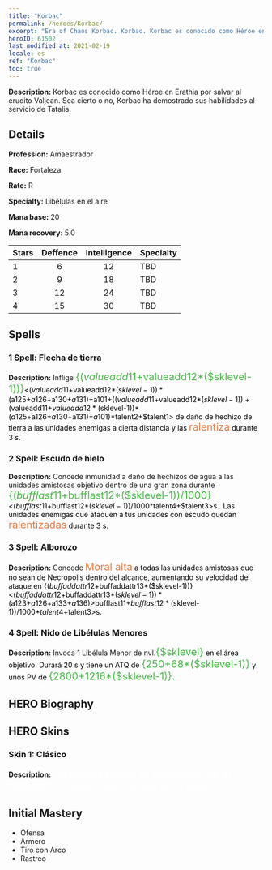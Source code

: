 ```yaml
---
title: "Korbac"
permalink: /heroes/Korbac/
excerpt: "Era of Chaos Korbac. Korbac. Korbac es conocido como Héroe en Erathia por salvar al erudito Valjean. Sea cierto o no, Korbac ha demostrado sus habilidades al servicio de Tatalia."
heroID: 61502
last_modified_at: 2021-02-19
locale: es
ref: "Korbac"
toc: true
---
```

 **Description:** Korbac es conocido como Héroe en Erathia por salvar al erudito Valjean. Sea cierto o no, Korbac ha demostrado sus habilidades al servicio de Tatalia.
## Details
 **Profession:** Amaestrador

 **Race:** Fortaleza

 **Rate:** R

 **Specialty:** Libélulas en el aire

 **Mana base:** 20

 **Mana recovery:** 5.0


  | Stars   |    Deffence    |  Intelligence  |      Specialty     |
  |---------|:---------------:|:---------------:|--------------------|
  |    1    | 6 | 12 | TBD |
  |    2    | 9 | 18 | TBD |
  |    3    | 12 | 24 | TBD |
  |    4    | 15 | 30 | TBD |

## Spells
### 1 Spell: Flecha de tierra
 **Description:** Inflige <span style="color: #48b946;font-size:20px">{($valueadd11+$valueadd12*($sklevel-1))}</span><span style="color: black"><($valueadd11+$valueadd12*($sklevel-1))*($a125+$a126+$a130+$a131)+$a101+(($valueadd11+$valueadd12*($sklevel-1))+($valueadd11+$valueadd12*($sklevel-1))*($a125+$a126+$a130+$a131)+$a101)*$talent2+$talent1> de daño de hechizo de tierra a las unidades enemigas a cierta distancia y las <span style="color: #e07c44;font-size:20px">ralentiza</span><span style="color: black"> durante 3 s.

### 2 Spell: Escudo de hielo
 **Description:** Concede inmunidad a daño de hechizos de agua a las unidades amistosas objetivo dentro de una gran zona durante <span style="color: #48b946;font-size:20px">{($bufflast11+$bufflast12*($sklevel-1))/1000}</span><span style="color: black"><($bufflast11+$bufflast12*($sklevel-1))/1000*$talent4+$talent3>s.. Las unidades enemigas que ataquen a tus unidades con escudo quedan <span style="color: #e07c44;font-size:20px">ralentizadas</span><span style="color: black"> durante 3 s.

### 3 Spell: Alborozo
 **Description:** Concede <span style="color: #e07c44;font-size:20px">Moral alta</span><span style="color: black"> a todas las unidades amistosas que no sean de Necrópolis dentro del alcance, aumentando su velocidad de ataque en {($buffaddattr12+$buffaddattr13*($sklevel-1))}<($buffaddattr12+$buffaddattr13*($sklevel-1))*($a123+$a126+$a133+$a136)>%. Dura <span style="color: #48b946;font-size:20px">{($bufflast11+$bufflast12*($sklevel-1))/1000}</span><span style="color: black"><($bufflast11+$bufflast12*($sklevel-1))/1000*$talent4+$talent3>s.

### 4 Spell: Nido de Libélulas Menores
 **Description:** Invoca 1 Libélula Menor de nvl.<span style="color: #48b946;font-size:20px">{$sklevel}</span><span style="color: black"> en el área objetivo. Durará 20 s y tiene un ATQ de <span style="color: #48b946;font-size:20px">{250+68*($sklevel-1)}</span><span style="color: black"> y unos PV de <span style="color: #48b946;font-size:20px">{2800+1216*($sklevel-1)}.</span><span style="color: black">


## HERO Biography

## HERO Skins
### Skin 1: **Clásico**

 **Description:** <span style="color: #ffffff;font-size:20px">No podrás probar el significado de tu existencia a menos que venzas en la guerra.</span>



## Initial Mastery
   - Ofensa
   - Armero
   - Tiro con Arco
   - Rastreo
